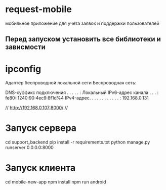 # request-mobile
 мобильное приложение для учета заявок и поддержки пользователей

## Перед запуском установить все библиотеки и зависмости

# ipconfig

Адаптер беспроводной локальной сети Беспроводная сеть:

   DNS-суффикс подключения . . . . . :
   Локальный IPv6-адрес канала . . . : fe80::1240:90:4ec9:8f1d%4
   IPv4-адрес. . . . . . . . . . . . : 192.168.0.131

//
http://192.168.0.107:8000/
//



# Запуск сервера
cd support_backend
pip install -r requirements.txt
python manage.py runserver 0.0.0.0:8000




# Запуск клиента
cd mobile-new-app
npm install
npm run android 
